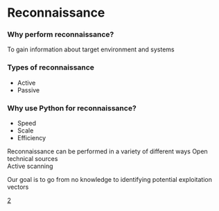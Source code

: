 # **Reconnaissance**

### Why perform reconnaissance?

To gain information about target environment and systems

### Types of reconnaissance

- Active
- Passive

### Why use Python for reconnaissance?

- Speed
- Scale
- Efficiency

Reconnaissance can be performed in a variety of different ways 
  Open technical sources <br>
  Active scanning <br>

Our goal is to go from no knowledge to identifying potential exploitation vectors

[2](images/2.png)
